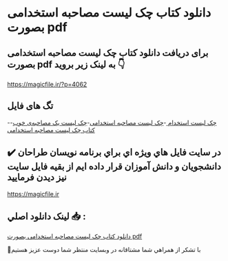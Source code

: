 # دانلود کتاب چک لیست مصاحبه استخدامی بصورت pdf

## برای دریافت دانلود کتاب چک لیست مصاحبه استخدامی بصورت pdf به لینک زیر بروید 👇

https://magicfile.ir/?p=4062

## تگ های فایل

-[چک لیست استخدام ](https://magicfile.ir/product/%d8%af%d8%a7%d9%86%d9%84%d9%88%d8%af-%da%a9%d8%aa%d8%a7%d8%a8%da%86%da%a9-%d9%84%db%8c%d8%b3%d8%aa-%d9%85%d8%b5%d8%a7%d8%ad%d8%a8%d9%87-%d8%a7%d8%b3%d8%aa%d8%ae%d8%af%d8%a7%d9%85%db%8c-%d8%a8%d8%b5%d9%88%d8%b1%d8%aa-pdf/)-[چک لیست مصاحبه استخدامی](https://magicfile.ir/product/%d8%af%d8%a7%d9%86%d9%84%d9%88%d8%af-%da%a9%d8%aa%d8%a7%d8%a8%da%86%da%a9-%d9%84%db%8c%d8%b3%d8%aa-%d9%85%d8%b5%d8%a7%d8%ad%d8%a8%d9%87-%d8%a7%d8%b3%d8%aa%d8%ae%d8%af%d8%a7%d9%85%db%8c-%d8%a8%d8%b5%d9%88%d8%b1%d8%aa-pdf/)-[چک لیست یک مصاحبه‌ی خوب](https://magicfile.ir/product/%d8%af%d8%a7%d9%86%d9%84%d9%88%d8%af-%da%a9%d8%aa%d8%a7%d8%a8%da%86%da%a9-%d9%84%db%8c%d8%b3%d8%aa-%d9%85%d8%b5%d8%a7%d8%ad%d8%a8%d9%87-%d8%a7%d8%b3%d8%aa%d8%ae%d8%af%d8%a7%d9%85%db%8c-%d8%a8%d8%b5%d9%88%d8%b1%d8%aa-pdf/)-[کتاب چک لیست مصاحبه استخدامی](https://magicfile.ir/product/%d8%af%d8%a7%d9%86%d9%84%d9%88%d8%af-%da%a9%d8%aa%d8%a7%d8%a8%da%86%da%a9-%d9%84%db%8c%d8%b3%d8%aa-%d9%85%d8%b5%d8%a7%d8%ad%d8%a8%d9%87-%d8%a7%d8%b3%d8%aa%d8%ae%d8%af%d8%a7%d9%85%db%8c-%d8%a8%d8%b5%d9%88%d8%b1%d8%aa-pdf/)

## ✔️ در سايت فايل هاي ويژه اي براي برنامه نويسان طراحان دانشجويان و دانش آموزان قرار داده ايم از بقيه فايل سايت نيز ديدن فرماييد

https://magicfile.ir


## لينک دانلود اصلي 📥 :

[دانلود کتاب چک لیست مصاحبه استخدامی بصورت pdf](https://magicfile.ir/product/%d8%af%d8%a7%d9%86%d9%84%d9%88%d8%af-%da%a9%d8%aa%d8%a7%d8%a8%da%86%da%a9-%d9%84%db%8c%d8%b3%d8%aa-%d9%85%d8%b5%d8%a7%d8%ad%d8%a8%d9%87-%d8%a7%d8%b3%d8%aa%d8%ae%d8%af%d8%a7%d9%85%db%8c-%d8%a8%d8%b5%d9%88%d8%b1%d8%aa-pdf/) 


🙏با تشکر از همراهي شما مشتاقانه در وبسایت منتظر شما دوست عزیز هستیم

